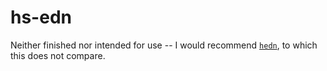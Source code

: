 # hs-edn

Neither finished nor intended for use -- I would recommend [`hedn`](http://hackage.haskell.org/package/hedn), to which this does not compare.
